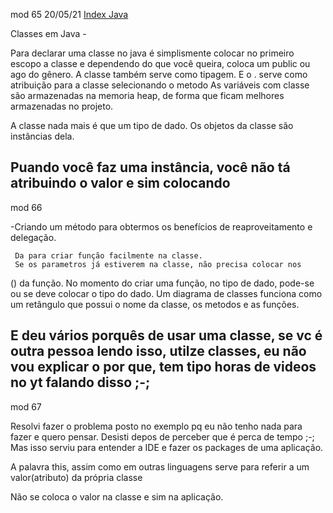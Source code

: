 mod 65                                                                                                 20/05/21
[Index Java](Index%20Java.md)

   Classes em Java  -

   Para declarar uma classe no java é simplismente colocar no 
primeiro escopo a classe e dependendo do que você queira, 
coloca um public ou ago do gênero.
   A classe também serve como tipagem.
   E o . serve como atribuição para a classe selecionando o metodo
   As variáveis com classe são armazenadas na memoria heap, de
forma que ficam melhores armazenadas no projeto.

   A classe nada mais é que um tipo de dado.
   Os objetos da classe são instâncias dela.

   Puando você faz uma instância, você não tá atribuindo o valor
e sim colocando 
---------------------------------------------------------------------------------------------

mod 66

-Criando um método para obtermos os benefícios de 
reaproveitamento e delegação.

     Da para criar função facilmente na classe.
     Se os parametros já estiverem na classe, não precisa colocar nos
 () da função.
     No momento do criar uma função, no tipo de dado, pode-se ou
se deve colocar o tipo do dado.
     Um diagrama de classes funciona como um retângulo que 
possui o nome da classe, os metodos e as funções.

E deu vários porquês de usar uma classe, se vc é outra pessoa 
lendo isso, utilze classes, eu não vou explicar o por que, tem tipo
horas de videos no yt falando disso ;-;
---------------------------------------------------------------------------------------------
mod 67

Resolvi fazer o problema posto no exemplo pq eu não tenho nada
 para fazer e quero pensar. Desisti depos de perceber que é
 perca de tempo ;-;
   Mas isso serviu para entender a IDE e fazer os packages de uma
aplicação.

A palavra this, assim como em outras linguagens serve para referir
a um valor(atributo) da própria classe

Não se coloca o valor na classe e sim na aplicação.
